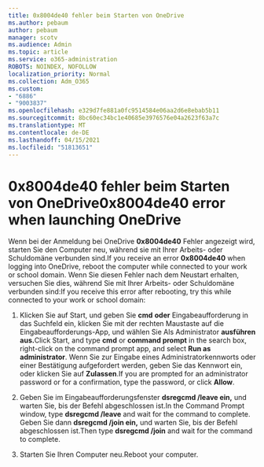 ```yaml
---
title: 0x8004de40 fehler beim Starten von OneDrive
ms.author: pebaum
author: pebaum
manager: scotv
ms.audience: Admin
ms.topic: article
ms.service: o365-administration
ROBOTS: NOINDEX, NOFOLLOW
localization_priority: Normal
ms.collection: Adm_O365
ms.custom:
- "6886"
- "9003837"
ms.openlocfilehash: e329d7fe881a0fc9514584e06aa2d6e8ebab5b11
ms.sourcegitcommit: 8bc60ec34bc1e40685e3976576e04a2623f63a7c
ms.translationtype: MT
ms.contentlocale: de-DE
ms.lasthandoff: 04/15/2021
ms.locfileid: "51813651"
---
```

# <a name="0x8004de40-error-when-launching-onedrive"></a><span data-ttu-id="b643c-102">0x8004de40 fehler beim Starten von OneDrive</span><span class="sxs-lookup"><span data-stu-id="b643c-102">0x8004de40 error when launching OneDrive</span></span>

<span data-ttu-id="b643c-103">Wenn bei der Anmeldung bei OneDrive **0x8004de40** Fehler angezeigt wird, starten Sie den Computer neu, während sie mit Ihrer Arbeits- oder Schuldomäne verbunden sind.</span><span class="sxs-lookup"><span data-stu-id="b643c-103">If you receive an error **0x8004de40** when  logging into OneDrive, reboot the computer while connected to your work or school domain.</span></span> <span data-ttu-id="b643c-104">Wenn Sie diesen Fehler nach dem Neustart erhalten, versuchen Sie dies, während Sie mit Ihrer Arbeits- oder Schuldomäne verbunden sind:</span><span class="sxs-lookup"><span data-stu-id="b643c-104">If you receive this error after rebooting, try this while connected to your work or school domain:</span></span>

1. <span data-ttu-id="b643c-105">Klicken Sie auf Start, und geben Sie **cmd** **oder** Eingabeaufforderung in das Suchfeld ein, klicken Sie mit der rechten Maustaste auf die Eingabeaufforderungs-App, und wählen Sie Als Administrator **ausführen aus.**</span><span class="sxs-lookup"><span data-stu-id="b643c-105">Click Start, and type **cmd** or **command prompt**  in the search  box, right-click on the command prompt app, and select  **Run as administrator**.</span></span> <span data-ttu-id="b643c-106">Wenn Sie zur Eingabe eines Administratorkennworts oder einer Bestätigung aufgefordert werden, geben Sie das Kennwort ein, oder klicken Sie auf **Zulassen**.</span><span class="sxs-lookup"><span data-stu-id="b643c-106">If you are prompted for an administrator password or for a confirmation, type the password, or click **Allow**.</span></span>  

2. <span data-ttu-id="b643c-107">Geben Sie im Eingabeaufforderungsfenster **dsregcmd /leave ein,**  und warten Sie, bis der Befehl abgeschlossen ist.</span><span class="sxs-lookup"><span data-stu-id="b643c-107">In the Command Prompt window, type **dsregcmd /leave**  and wait for the command to complete.</span></span> <span data-ttu-id="b643c-108">Geben Sie dann **dsregcmd /join ein,** und warten Sie, bis der Befehl abgeschlossen ist.</span><span class="sxs-lookup"><span data-stu-id="b643c-108">Then type **dsregcmd /join** and wait for the command to complete.</span></span>
3. <span data-ttu-id="b643c-109">Starten Sie Ihren Computer neu.</span><span class="sxs-lookup"><span data-stu-id="b643c-109">Reboot your computer.</span></span>
